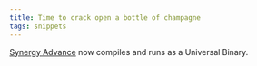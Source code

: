 ```yaml
---
title: Time to crack open a bottle of champagne
tags: snippets
---
```


[Synergy Advance](http://wincent.dev/a/products/synergy-advance/) now compiles and runs as a Universal Binary.
